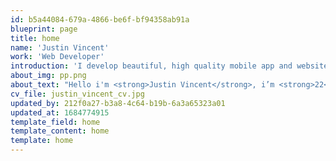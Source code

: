 ```yaml
---
id: b5a44084-679a-4866-be6f-bf94358ab91a
blueprint: page
title: home
name: 'Justin Vincent'
work: 'Web Developer'
introduction: 'I develop beautiful, high quality mobile app and websites'
about_img: pp.png
about_text: "Hello i'm <strong>Justin Vincent</strong>, i’m <strong>22</strong> and i <strong>learn web development</strong> at the Higher Educational Institution of Liege's province in <strong>Belgium</strong>. You can find my CV to download just below. If you have some question you can email me at <strong>justin.20cen@gmail.com</strong>"
cv_file: justin_vincent_cv.jpg
updated_by: 212f0a27-b3a8-4c64-b19b-6a3a65323a01
updated_at: 1684774915
template_field: home
template_content: home
template: home
---
```

